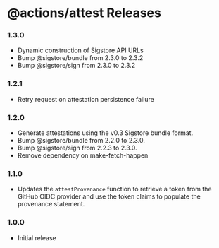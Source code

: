 # @actions/attest Releases

### 1.3.0

- Dynamic construction of Sigstore API URLs
- Bump @sigstore/bundle from 2.3.0 to 2.3.2
- Bump @sigstore/sign from 2.3.0 to 2.3.2

### 1.2.1

- Retry request on attestation persistence failure

### 1.2.0

- Generate attestations using the v0.3 Sigstore bundle format.
- Bump @sigstore/bundle from 2.2.0 to 2.3.0.
- Bump @sigstore/sign from 2.2.3 to 2.3.0.
- Remove dependency on make-fetch-happen

### 1.1.0

- Updates the `attestProvenance` function to retrieve a token from the GitHub OIDC provider and use the token claims to populate the provenance statement.

### 1.0.0

- Initial release
